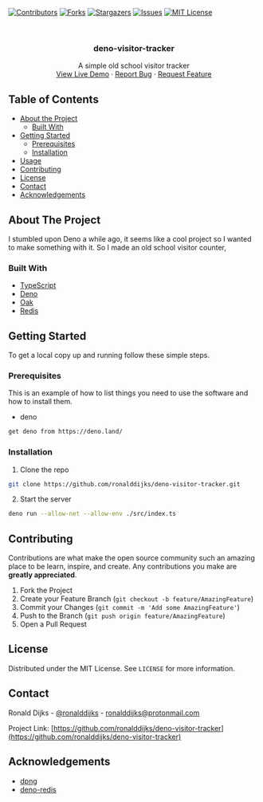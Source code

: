 [![Contributors][contributors-shield]][contributors-url]
[![Forks][forks-shield]][forks-url]
[![Stargazers][stars-shield]][stars-url]
[![Issues][issues-shield]][issues-url]
[![MIT License][license-shield]][license-url]

<br />
<p align="center">
  <h3 align="center">deno-visitor-tracker</h3>

  <p align="center">
    A simple old school visitor tracker
    <br />
    <a href="https://deno-visitor-tracker.herokuapp.com/">View Live Demo</a>
    ·
    <a href="https://github.com/ronalddijks/deno-visitor-tracker/issues">Report Bug</a>
    ·
    <a href="https://github.com/ronalddijks/deno-visitor-tracker/issues">Request Feature</a>
  </p>
</p>


<!-- TABLE OF CONTENTS -->
## Table of Contents

* [About the Project](#about-the-project)
  * [Built With](#built-with)
* [Getting Started](#getting-started)
  * [Prerequisites](#prerequisites)
  * [Installation](#installation)
* [Usage](#usage)
* [Contributing](#contributing)
* [License](#license)
* [Contact](#contact)
* [Acknowledgements](#acknowledgements)


<!-- ABOUT THE PROJECT -->
## About The Project

I stumbled upon Deno a while ago, it seems like a cool project so I wanted to make something with it. So I made an old school visitor counter, 


### Built With

* [TypeScript](https://www.typescriptlang.org/)
* [Deno](https://deno.land/)
* [Oak](https://deno.land/x/oak)
* [Redis](https://deno.land/x/redis)



<!-- GETTING STARTED -->
## Getting Started

To get a local copy up and running follow these simple steps.

### Prerequisites

This is an example of how to list things you need to use the software and how to install them.
* deno
```sh
get deno from https://deno.land/
```

### Installation

1. Clone the repo
```sh
git clone https://github.com/ronalddijks/deno-visitor-tracker.git
```
2. Start the server
```sh
deno run --allow-net --allow-env ./src/index.ts
```

<!-- CONTRIBUTING -->
## Contributing

Contributions are what make the open source community such an amazing place to be learn, inspire, and create. Any contributions you make are **greatly appreciated**.

1. Fork the Project
2. Create your Feature Branch (`git checkout -b feature/AmazingFeature`)
3. Commit your Changes (`git commit -m 'Add some AmazingFeature'`)
4. Push to the Branch (`git push origin feature/AmazingFeature`)
5. Open a Pull Request



<!-- LICENSE -->
## License

Distributed under the MIT License. See `LICENSE` for more information.



<!-- CONTACT -->
## Contact

Ronald Dijks - [@ronalddijks](https://twitter.com/ronalddijks) - ronalddijks@protonmail.com

Project Link: [https://github.com/ronalddijks/deno-visitor-tracker](https://github.com/ronalddijks/deno-visitor-tracker)

<!-- ACKNOWLEDGEMENTS -->
## Acknowledgements

* [dpng](https://deno.land/x/dpng)
* [deno-redis](https://deno.land/x/redis)


<!-- MARKDOWN LINKS & IMAGES -->
<!-- https://www.markdownguide.org/basic-syntax/#reference-style-links -->
[contributors-shield]: https://img.shields.io/github/contributors/ronalddijks/deno-visitor-tracker.svg?style=flat-square
[contributors-url]: https://github.com/ronalddijks/deno-visitor-tracker/graphs/contributors
[forks-shield]: https://img.shields.io/github/forks/ronalddijks/deno-visitor-tracker.svg?style=flat-square
[forks-url]: https://github.com/ronalddijks/deno-visitor-tracker/network/members
[stars-shield]: https://img.shields.io/github/stars/ronalddijks/deno-visitor-tracker.svg?style=flat-square
[stars-url]: https://github.com/ronalddijks/deno-visitor-tracker/stargazers
[issues-shield]: https://img.shields.io/github/issues/ronalddijks/deno-visitor-tracker.svg?style=flat-square
[issues-url]: https://github.com/ronalddijks/deno-visitor-tracker/issues
[license-shield]: https://img.shields.io/github/license/ronalddijks/deno-visitor-tracker.svg?style=flat-square
[license-url]: https://github.com/ronalddijks/deno-visitor-tracker/blob/master/LICENSE.txt
[linkedin-shield]: https://img.shields.io/badge/-LinkedIn-black.svg?style=flat-square&logo=linkedin&colorB=555
[product-screenshot]: images/screenshot.png